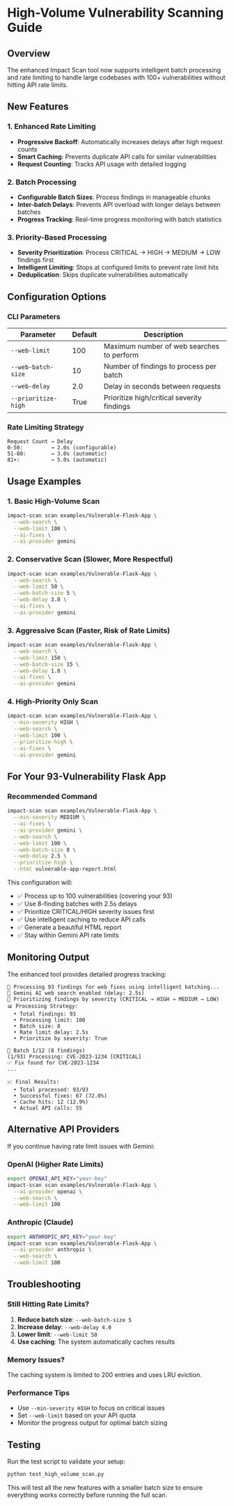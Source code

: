 # High-Volume Vulnerability Scanning Guide

## Overview

The enhanced Impact Scan tool now supports intelligent batch processing and rate limiting to handle large codebases with 100+ vulnerabilities without hitting API rate limits.

## New Features

### 1. Enhanced Rate Limiting
- **Progressive Backoff**: Automatically increases delays after high request counts
- **Smart Caching**: Prevents duplicate API calls for similar vulnerabilities
- **Request Counting**: Tracks API usage with detailed logging

### 2. Batch Processing
- **Configurable Batch Sizes**: Process findings in manageable chunks
- **Inter-batch Delays**: Prevents API overload with longer delays between batches
- **Progress Tracking**: Real-time progress monitoring with batch statistics

### 3. Priority-Based Processing
- **Severity Prioritization**: Process CRITICAL → HIGH → MEDIUM → LOW findings first
- **Intelligent Limiting**: Stops at configured limits to prevent rate limit hits
- **Deduplication**: Skips duplicate vulnerabilities automatically

## Configuration Options

### CLI Parameters

| Parameter | Default | Description |
|-----------|---------|-------------|
| `--web-limit` | 100 | Maximum number of web searches to perform |
| `--web-batch-size` | 10 | Number of findings to process per batch |
| `--web-delay` | 2.0 | Delay in seconds between requests |
| `--prioritize-high` | True | Prioritize high/critical severity findings |

### Rate Limiting Strategy

```
Request Count → Delay
0-50:         → 2.0s (configurable)
51-80:        → 3.0s (automatic)
81+:          → 5.0s (automatic)
```

## Usage Examples

### 1. Basic High-Volume Scan
```bash
impact-scan scan examples/Vulnerable-Flask-App \
  --web-search \
  --web-limit 100 \
  --ai-fixes \
  --ai-provider gemini
```

### 2. Conservative Scan (Slower, More Respectful)
```bash
impact-scan scan examples/Vulnerable-Flask-App \
  --web-search \
  --web-limit 50 \
  --web-batch-size 5 \
  --web-delay 3.0 \
  --ai-fixes \
  --ai-provider gemini
```

### 3. Aggressive Scan (Faster, Risk of Rate Limits)
```bash
impact-scan scan examples/Vulnerable-Flask-App \
  --web-search \
  --web-limit 150 \
  --web-batch-size 15 \
  --web-delay 1.0 \
  --ai-fixes \
  --ai-provider gemini
```

### 4. High-Priority Only Scan
```bash
impact-scan scan examples/Vulnerable-Flask-App \
  --min-severity HIGH \
  --web-search \
  --web-limit 100 \
  --prioritize-high \
  --ai-fixes \
  --ai-provider gemini
```

## For Your 93-Vulnerability Flask App

### Recommended Command
```bash
impact-scan scan examples/Vulnerable-Flask-App \
  --min-severity MEDIUM \
  --ai-fixes \
  --ai-provider gemini \
  --web-search \
  --web-limit 100 \
  --web-batch-size 8 \
  --web-delay 2.5 \
  --prioritize-high \
  --html vulnerable-app-report.html
```

This configuration will:
- ✅ Process up to 100 vulnerabilities (covering your 93)
- ✅ Use 8-finding batches with 2.5s delays
- ✅ Prioritize CRITICAL/HIGH severity issues first
- ✅ Use intelligent caching to reduce API calls
- ✅ Generate a beautiful HTML report
- ✅ Stay within Gemini API rate limits

## Monitoring Output

The enhanced tool provides detailed progress tracking:

```
🚀 Processing 93 findings for web fixes using intelligent batching...
🤖 Gemini AI web search enabled (delay: 2.5s)
🎯 Prioritizing findings by severity (CRITICAL → HIGH → MEDIUM → LOW)
📊 Processing Strategy:
  • Total findings: 93
  • Processing limit: 100
  • Batch size: 8
  • Rate limit delay: 2.5s
  • Prioritize by severity: True

🔄 Batch 1/12 (8 findings)
(1/93) Processing: CVE-2023-1234 [CRITICAL]
✅ Fix found for CVE-2023-1234
...

📈 Final Results:
  • Total processed: 93/93
  • Successful fixes: 67 (72.0%)
  • Cache hits: 12 (12.9%)
  • Actual API calls: 55
```

## Alternative API Providers

If you continue having rate limit issues with Gemini:

### OpenAI (Higher Rate Limits)
```bash
export OPENAI_API_KEY="your-key"
impact-scan scan examples/Vulnerable-Flask-App \
  --ai-provider openai \
  --web-search \
  --web-limit 100
```

### Anthropic (Claude)
```bash
export ANTHROPIC_API_KEY="your-key"
impact-scan scan examples/Vulnerable-Flask-App \
  --ai-provider anthropic \
  --web-search \
  --web-limit 100
```

## Troubleshooting

### Still Hitting Rate Limits?
1. **Reduce batch size**: `--web-batch-size 5`
2. **Increase delay**: `--web-delay 4.0`
3. **Lower limit**: `--web-limit 50`
4. **Use caching**: The system automatically caches results

### Memory Issues?
The caching system is limited to 200 entries and uses LRU eviction.

### Performance Tips
- Use `--min-severity HIGH` to focus on critical issues
- Set `--web-limit` based on your API quota
- Monitor the progress output for optimal batch sizing

## Testing

Run the test script to validate your setup:

```bash
python test_high_volume_scan.py
```

This will test all the new features with a smaller batch size to ensure everything works correctly before running the full scan.
